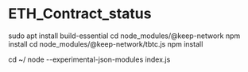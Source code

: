 # ETH_Contract_status
sudo apt install build-essential
cd node_modules/@keep-network
npm install
cd node_modules/@keep-network/tbtc.js
npm install

cd ~/
node --experimental-json-modules index.js